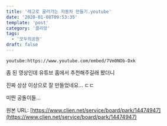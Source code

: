 ```yaml
---
title: '레고로 굴러가는 자동차 만들기.youtube'
date: '2020-01-08T09:53:35'
template: 'post'
category: '클리앙'
tags: 
  - '모두의공원'
draft: false
---
```


`youtube:https://www.youtube.com/embed/7Vm0NOb-Dxk`

좀 된 영상인데 유튜브 홈에서 추천해주길래 봤더니

진짜 상상 이상으로 잘 만들었네요... ㄷㄷ

미띈 공돌이들...

원본 URL: [https://www.clien.net/service/board/park/14474947](https://www.clien.net/service/board/park/14474947)